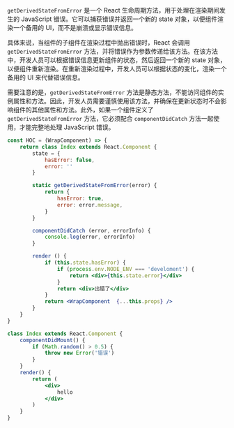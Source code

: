 `getDerivedStateFromError` 是一个 React 生命周期方法，用于处理在渲染期间发生的 JavaScript 错误。它可以捕获错误并返回一个新的 state 对象，以便组件渲染一个备用的 UI，而不是崩溃或显示错误信息。

具体来说，当组件的子组件在渲染过程中抛出错误时，React 会调用 `getDerivedStateFromError` 方法，并将错误作为参数传递给该方法。在该方法中，开发人员可以根据错误信息更新组件的状态，然后返回一个新的 state 对象，以便组件重新渲染。在重新渲染过程中，开发人员可以根据状态的变化，渲染一个备用的 UI 来代替错误信息。

需要注意的是，`getDerivedStateFromError` 方法是静态方法，不能访问组件的实例属性和方法。因此，开发人员需要谨慎使用该方法，并确保在更新状态时不会影响组件的其他属性和方法。此外，如果一个组件定义了 `getDerivedStateFromError` 方法，它必须配合 `componentDidCatch` 方法一起使用，才能完整地处理 JavaScript 错误。

```jsx
const HOC = (WrapComponent) => {
    return class Index extends React.Component {
        state = {
            hasError: false,
            error: ''
        }

        static getDerivedStateFromError(error) {
            return {
                hasError: true,
                error: error.message,
            }
        }

        componentDidCatch (error, errorInfo) {
            console.log(error, errorInfo)
        }

        render () {
            if (this.state.hasError) {
                if (process.env.NODE_ENV === 'develoment') {
                    return <div>{this.state.error}</div>
                }
                return <div>出错了</div>
            }
            return <WrapComponent  {...this.props} />
        }
    }
}

class Index extends React.Component {
    componentDidMount() {
        if (Math.random() > 0.5) {
            throw new Error('错误')
        }
    }
    render() {
        return (
            <div>
                hello
            </div>
        )
    }
}
```

